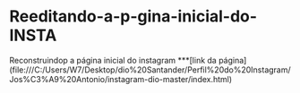 # Reeditando-a-p-gina-inicial-do-INSTA
Reconstruindop a página inicial do instagram 
***[link da página] (file:///C:/Users/W7/Desktop/dio%20Santander/Perfil%20do%20Instagram/Jos%C3%A9%20Antonio/instagram-dio-master/index.html)

